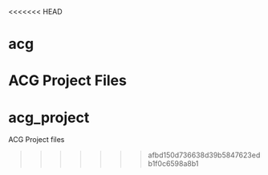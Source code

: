 <<<<<<< HEAD
# acg
ACG Project Files
=======
# acg_project
ACG Project files
>>>>>>> afbd150d736638d39b5847623edb1f0c6598a8b1
